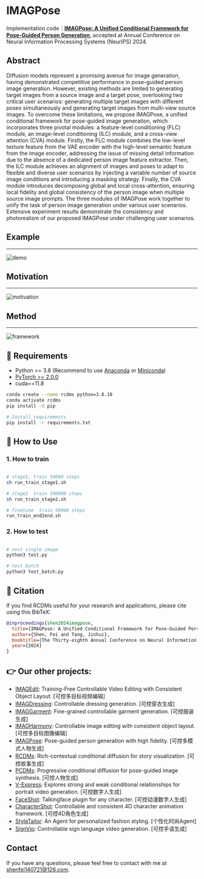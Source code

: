 # IMAGPose
Implementation code：**[IMAGPose: A Unified Conditional Framework for Pose-Guided Person Generation](https://openreview.net/pdf?id=6IyYa4gETN)**, accepted at Annual Conference on Neural Information Processing Systems (NeurIPS) 2024.




## Abstract
Diffusion models represent a promising avenue for image generation, having demonstrated competitive performance in pose-guided person image generation. However, existing methods are limited to generating target images from a source image and a target pose, overlooking two critical user scenarios: generating multiple target images with different poses simultaneously and generating target images from multi-view source images. To overcome these limitations, we propose IMAGPose, a unified conditional framework for pose-guided image generation, which incorporates three pivotal modules: a feature-level conditioning (FLC) module, an image-level conditioning (ILC) module, and a cross-view attention (CVA) module. Firstly, the FLC module combines the low-level texture feature from the VAE encoder with the high-level semantic feature from the image encoder, addressing the issue of missing detail information due to the absence of a dedicated person image feature extractor. Then, the ILC module achieves an alignment of images and poses to adapt to flexible and diverse user scenarios by injecting a variable number of source image conditions and introducing a masking strategy. Finally, the CVA module introduces decomposing global and local cross-attention, ensuring local fidelity and global consistency of the person image when multiple source image prompts. The three modules of IMAGPose work together to unify the task of person image generation under various user scenarios. Extensive experiment results demonstrate the consistency and photorealism of our proposed IMAGPose under challenging user scenarios.

## Example
--- 
![demo](assets/demo.png)

## Motivation
---
![motivation](assets/motivation.png)


## Method
---
![framework](assets/framework.png)



## 🔧 Requirements

- Python >= 3.8 (Recommend to use [Anaconda](https://www.anaconda.com/download/#linux) or [Miniconda](https://docs.conda.io/en/latest/miniconda.html))
- [PyTorch >= 2.0.0](https://pytorch.org/)
- cuda==11.8

```bash
conda create --name rcdms python=3.8.10
conda activate rcdms
pip install -U pip

# Install requirements
pip install -r requirements.txt
```


## 🎉 How to Use


### 1. How to train 

```sh

# stage1, train 50000 steps
sh run_train_stage1.sh

# stage2  train 200000 steps
sh run_train_stage2.sh

# finetune  train 50000 steps
run_train_end2end.sh

```

### 2. How to test 

```sh

# test single image
python3 test.py

# test batch
python3 test_batch.py

```

## 📝 Citation

If you find RCDMs useful for your research and applications, please cite using this BibTeX:

```bibtex
@inproceedings{shen2024imagpose,
  title={IMAGPose: A Unified Conditional Framework for Pose-Guided Person Generation},
  author={Shen, Fei and Tang, Jinhui},
  booktitle={The Thirty-eighth Annual Conference on Neural Information Processing Systems},
  year={2024}
}
```

## 👉 **Our other projects:**  
- [IMAGEdit](https://github.com/XWH-A/IMAGEdit): Training-Free Controllable Video Editing with Consistent Object Layout.  [可控多目标视频编辑]
- [IMAGDressing](https://github.com/muzishen/IMAGDressing): Controllable dressing generation. [可控穿衣生成]
- [IMAGGarment](https://github.com/muzishen/IMAGGarment): Fine-grained controllable garment generation.  [可控服装生成]
- [IMAGHarmony](https://github.com/muzishen/IMAGHarmony): Controllable image editing with consistent object layout.  [可控多目标图像编辑]
- [IMAGPose](https://github.com/muzishen/IMAGPose): Pose-guided person generation with high fidelity.  [可控多模式人物生成]
- [RCDMs](https://github.com/muzishen/RCDMs): Rich-contextual conditional diffusion for story visualization.  [可控故事生成]
- [PCDMs](https://github.com/tencent-ailab/PCDMs): Progressive conditional diffusion for pose-guided image synthesis. [可控人物生成]
- [V-Express](https://github.com/tencent-ailab/V-Express/): Explores strong and weak conditional relationships for portrait video generation. [可控数字人生成]
- [FaceShot](https://github.com/open-mmlab/FaceShot/): Talkingface plugin for any character. [可控动漫数字人生成]
- [CharacterShot](https://github.com/Jeoyal/CharacterShot): Controllable and consistent 4D character animation framework. [可控4D角色生成]
- [StyleTailor](https://github.com/mahb-THU/StyleTailor): An Agent for personalized fashion styling. [个性化时尚Agent]
- [SignVip](https://github.com/umnooob/signvip/): Controllable sign language video generation. [可控手语生成]
## Contact
If you have any questions, please feel free to contact with me at shenfei140721@126.com.

